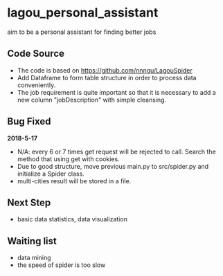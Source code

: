 # lagou_personal_assistant
aim to be a personal assistant for finding better jobs


## Code Source
* The code is based on https://github.com/nnngu/LagouSpider
* Add Dataframe to form table structure in order to process data conveniently.
* The job requirement is quite important so that it is necessary to add a new column "jobDescription" with simple cleansing.

## Bug Fixed
**2018-5-17** 
* N/A: every 6 or 7 times get request will be rejected to call. Search the method that using get with cookies.
* Due to good structure, move previous main.py to src/spider.py and initialize a Spider class.
* multi-cities result will be stored in a file.

## Next Step
* basic data statistics, data visualization

## Waiting list 
* data mining
* the speed of spider is too slow